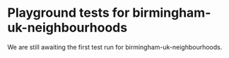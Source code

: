 # Playground tests for birmingham-uk-neighbourhoods
We are still awaiting the first test run for birmingham-uk-neighbourhoods.
